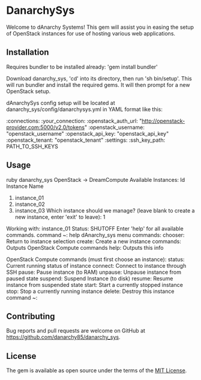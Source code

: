 # DanarchySys

Welcome to dAnarchy Systems! This gem will assist you in easing the setup of OpenStack instances for use of hosting various web applications.

## Installation

Requires bundler to be installed already: 'gem install bundler'

Download danarchy_sys, 'cd' into its directory, then run 'sh bin/setup'.
This will run bundler and install the required gems. It will then prompt for a new OpenStack setup.

dAnarchySys config setup will be located at danarchy_sys/config/danarchysys.yml in YAML format like this:

:connections:
  :your_connection:
    :openstack_auth_url: "http://openstack-provider.com:5000/v2.0/tokens"
    :openstack_username: "openstack_username"
    :openstack_api_key: "openstack_api_key"
    :openstack_tenant: "openstack_tenant"
:settings:
  :ssh_key_path: PATH_TO_SSH_KEYS


## Usage

ruby danarchy_sys 
OpenStack -> DreamCompute
Available Instances:
Id Instance Name
1. instance_01
2. instance_02          
3. instance_03
Which instance should we manage? (leave blank to create a new instance, enter 'exit' to leave): 1

Working with: instance_01	Status: SHUTOFF
Enter 'help' for all available commands.
command ~: help
dAnarchy_sys menu commands:
chooser: Return to instance selection
create: Create a new instance
commands: Outputs OpenStack Compute commands
help: Outputs this info

OpenStack Compute commands (must first choose an instance): 
status: Current running status of instance
connect: Connect to instance through SSH
pause: Pause instance (to RAM)
unpause: Unpause instance from paused state
suspend: Suspend Instance (to disk)
resume: Resume instance from suspended state
start: Start a currently stopped instance
stop: Stop a currently running instance
delete: Destroy this instance
command ~:


## Contributing

Bug reports and pull requests are welcome on GitHub at https://github.com/danarchy85/danarchy_sys.


## License

The gem is available as open source under the terms of the [MIT License](http://opensource.org/licenses/MIT).

